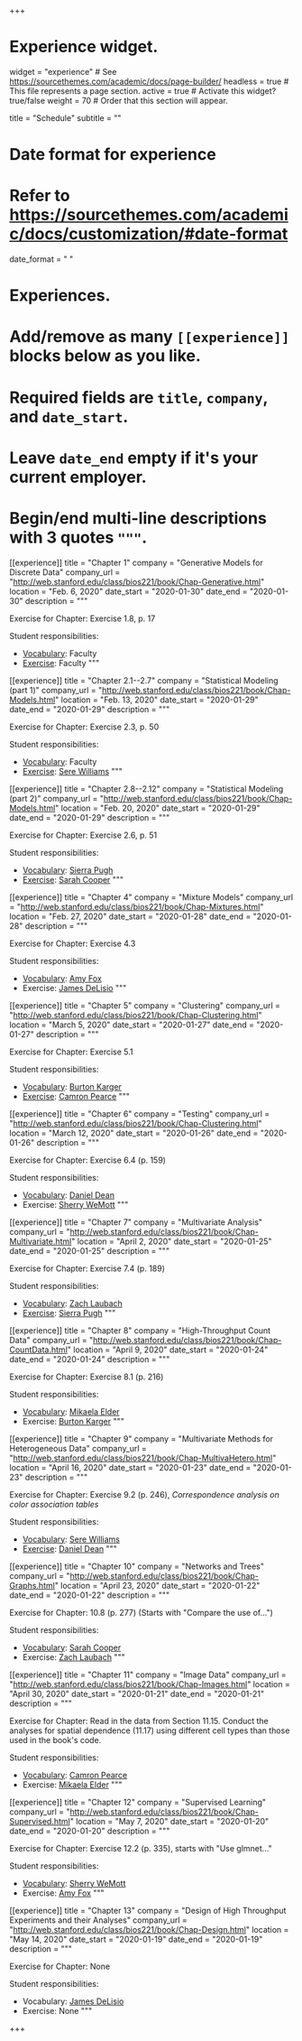 +++
# Experience widget.
widget = "experience"  # See https://sourcethemes.com/academic/docs/page-builder/
headless = true  # This file represents a page section.
active = true  # Activate this widget? true/false
weight = 70  # Order that this section will appear.

title = "Schedule"
subtitle = ""

# Date format for experience
#   Refer to https://sourcethemes.com/academic/docs/customization/#date-format
date_format = "   "

# Experiences.
#   Add/remove as many `[[experience]]` blocks below as you like.
#   Required fields are `title`, `company`, and `date_start`.
#   Leave `date_end` empty if it's your current employer.
#   Begin/end multi-line descriptions with 3 quotes `"""`.

  
[[experience]]
  title = "Chapter 1"
  company = "Generative Models for Discrete Data"
  company_url = "http://web.stanford.edu/class/bios221/book/Chap-Generative.html"
  location = "Feb. 6, 2020"
  date_start = "2020-01-30"
  date_end = "2020-01-30"
  description = """
  
  Exercise for Chapter: Exercise 1.8, p. 17
  
  Student responsibilities:

  * [Vocabulary](https://kind-neumann-789611.netlify.com/post/vocabulary-for-chapter-1/): Faculty
  * [Exercise](https://kind-neumann-789611.netlify.com/post/exercise-solution-for-chapter-1/): Faculty
  """

[[experience]]
  title = "Chapter 2.1--2.7"
  company = "Statistical Modeling (part 1)"
  company_url = "http://web.stanford.edu/class/bios221/book/Chap-Models.html"
  location = "Feb. 13, 2020"
  date_start = "2020-01-29"
  date_end = "2020-01-29"
  description = """
  
  Exercise for Chapter: Exercise 2.3, p. 50
  
  Student responsibilities:

  * [Vocabulary](https://kind-neumann-789611.netlify.com/post/vocabularly-for-chapter-2-part-1/): Faculty
  * [Exercise](https://kind-neumann-789611.netlify.com/post/exercise-solution-for-chapter-2/): [Sere Williams](https://kind-neumann-789611.netlify.com/authors/sere-williams/)
  """
  
[[experience]]
  title = "Chapter 2.8--2.12"
  company = "Statistical Modeling (part 2)"
  company_url = "http://web.stanford.edu/class/bios221/book/Chap-Models.html"
  location = "Feb. 20, 2020"
  date_start = "2020-01-29"
  date_end = "2020-01-29"
  description = """
  
  Exercise for Chapter: Exercise 2.6, p. 51
  
  Student responsibilities:

  * [Vocabulary](https://kind-neumann-789611.netlify.com/post/vocabulary-for-chapter-2-8-2-12/): [Sierra Pugh](https://kind-neumann-789611.netlify.com/authors/sierra-pugh/)
  * [Exercise](https://kind-neumann-789611.netlify.app/post/ex-2-6/): [Sarah Cooper](https://kind-neumann-789611.netlify.com/authors/sarah-cooper/)
  """
  
[[experience]]
  title = "Chapter 4"
  company = "Mixture Models"
  company_url = "http://web.stanford.edu/class/bios221/book/Chap-Mixtures.html"
  location = "Feb. 27, 2020"
  date_start = "2020-01-28"
  date_end = "2020-01-28"
  description = """
  
  Exercise for Chapter: Exercise 4.3
  
  Student responsibilities:

  * [Vocabulary](https://kind-neumann-789611.netlify.com/post/vocabulary-for-chapter-4/): [Amy Fox](https://kind-neumann-789611.netlify.com/authors/amy-fox/)
  * Exercise: [James DeLisio](https://kind-neumann-789611.netlify.com/authors/james_dilisio/)
  """

[[experience]]
  title = "Chapter 5"
  company = "Clustering"
  company_url = "http://web.stanford.edu/class/bios221/book/Chap-Clustering.html"
  location = "March 5, 2020"
  date_start = "2020-01-27"
  date_end = "2020-01-27"
  description = """
  
  Exercise for Chapter: Exercise 5.1
  
  Student responsibilities:

  * [Vocabulary](https://kind-neumann-789611.netlify.com/post/vocabulary-for-chapter-5/): [Burton Karger](https://kind-neumann-789611.netlify.com/authors/burton-karger/)
  * [Exercise](https://kind-neumann-789611.netlify.app/post/exercise-solution-for-5-1/): [Camron Pearce](https://kind-neumann-789611.netlify.com/authors/camron-pearce/)
  """
  
[[experience]]
  title = "Chapter 6"
  company = "Testing"
  company_url = "http://web.stanford.edu/class/bios221/book/Chap-Clustering.html"
  location = "March 12, 2020"
  date_start = "2020-01-26"
  date_end = "2020-01-26"
  description = """
  
  Exercise for Chapter: Exercise 6.4 (p. 159)
  
  Student responsibilities:

  * [Vocabulary](https://kind-neumann-789611.netlify.app/post/vocabulary-for-chapter-6/): [Daniel Dean](https://kind-neumann-789611.netlify.com/authors/daniel-dean/)
  * Exercise: [Sherry WeMott](https://kind-neumann-789611.netlify.com/authors/sherry-wemott/)
  """
  
[[experience]]
  title = "Chapter 7"
  company = "Multivariate Analysis"
  company_url = "http://web.stanford.edu/class/bios221/book/Chap-Multivariate.html"
  location = "April 2, 2020"
  date_start = "2020-01-25"
  date_end = "2020-01-25"
  description = """
  
  Exercise for Chapter: Exercise 7.4 (p. 189)
  
  Student responsibilities:

  * [Vocabulary](https://kind-neumann-789611.netlify.app/post/vocabulary-for-chapter-7/): [Zach Laubach](https://kind-neumann-789611.netlify.com/authors/zach_laubach/)
  * [Exercise](https://kind-neumann-789611.netlify.app/post/exercise-solution-for-chapter-7/): [Sierra Pugh](https://kind-neumann-789611.netlify.com/authors/sierra-pugh/)
  """
  
[[experience]]
  title = "Chapter 8"
  company = "High-Throughput Count Data"
  company_url = "http://web.stanford.edu/class/bios221/book/Chap-CountData.html"
  location = "April 9, 2020"
  date_start = "2020-01-24"
  date_end = "2020-01-24"
  description = """
  
  Exercise for Chapter: Exercise 8.1 (p. 216)
  
  Student responsibilities:

  * [Vocabulary](https://kind-neumann-789611.netlify.app/post/chapter-8-vocabulary-list/): [Mikaela Elder](https://kind-neumann-789611.netlify.com/authors/mikaela-elder/)
  * Exercise: [Burton Karger](https://kind-neumann-789611.netlify.com/authors/burton-karger/)
  """
  
[[experience]]
  title = "Chapter 9"
  company = "Multivariate Methods for Heterogeneous Data"
  company_url = "http://web.stanford.edu/class/bios221/book/Chap-MultivaHetero.html"
  location = "April 16, 2020"
  date_start = "2020-01-23"
  date_end = "2020-01-23"
  description = """
  
  Exercise for Chapter: Exercise 9.2 (p. 246), *Correspondence analysis on color association tables*
  
  Student responsibilities:

  * [Vocabulary](https://kind-neumann-789611.netlify.app/post/vocabulary-for-chapter-9/): [Sere Williams](https://kind-neumann-789611.netlify.com/authors/sere-williams/)
  * [Exercise](https://kind-neumann-789611.netlify.app/post/exercise-solution-for-chapter-9/): [Daniel Dean](https://kind-neumann-789611.netlify.com/authors/daniel-dean/)
  """

[[experience]]
  title = "Chapter 10"
  company = "Networks and Trees"
  company_url = "http://web.stanford.edu/class/bios221/book/Chap-Graphs.html"
  location = "April 23, 2020"
  date_start = "2020-01-22"
  date_end = "2020-01-22"
  description = """
  
  Exercise for Chapter: 10.8 (p. 277) (Starts with "Compare the use of...")
  
  Student responsibilities:

  * [Vocabulary](https://kind-neumann-789611.netlify.app/post/vocabulary-for-chapter-10/): [Sarah Cooper](https://kind-neumann-789611.netlify.com/authors/sarah-cooper/)
  * Exercise: [Zach Laubach](https://kind-neumann-789611.netlify.com/authors/zach_laubach/)
  """
  
[[experience]]
  title = "Chapter 11"
  company = "Image Data"
  company_url = "http://web.stanford.edu/class/bios221/book/Chap-Images.html"
  location = "April 30, 2020"
  date_start = "2020-01-21"
  date_end = "2020-01-21"
  description = """
  
  Exercise for Chapter: Read in the data from Section 11.15. Conduct the analyses for spatial dependence (11.17) using different cell types than those used in the book's code.
  
  Student responsibilities:

  * [Vocabulary](https://kind-neumann-789611.netlify.app/post/vocabulary-for-chapter-11/): [Camron Pearce](https://kind-neumann-789611.netlify.com/authors/camron-pearce/)
  * Exercise: [Mikaela Elder](https://kind-neumann-789611.netlify.com/authors/mikaela-elder/)
  """

[[experience]]
  title = "Chapter 12"
  company = "Supervised Learning"
  company_url = "http://web.stanford.edu/class/bios221/book/Chap-Supervised.html"
  location = "May 7, 2020"
  date_start = "2020-01-20"
  date_end = "2020-01-20"
  description = """
  
  Exercise for Chapter: Exercise 12.2 (p. 335), starts with "Use glmnet..."
  
  Student responsibilities:

  * [Vocabulary](https://kind-neumann-789611.netlify.app/post/vocabulary-for-chapter-12/): [Sherry WeMott](https://kind-neumann-789611.netlify.com/authors/sherry-wemott/)
  * Exercise: [Amy Fox](https://kind-neumann-789611.netlify.com/authors/amy-fox/)
  """

[[experience]]
  title = "Chapter 13"
  company = "Design of High Throughput Experiments and their Analyses"
  company_url = "http://web.stanford.edu/class/bios221/book/Chap-Design.html"
  location = "May 14, 2020"
  date_start = "2020-01-19"
  date_end = "2020-01-19"
  description = """
  
  Exercise for Chapter: None
  
  Student responsibilities:

  * Vocabulary: [James DeLisio](https://kind-neumann-789611.netlify.com/authors/james_dilisio/)
  * Exercise: None
  """

+++